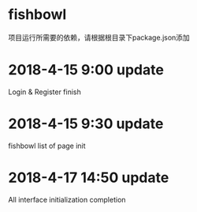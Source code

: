 # fishbowl
项目运行所需要的依赖，请根据根目录下package.json添加

# 2018-4-15 9:00 update
Login & Register finish

# 2018-4-15 9:30 update 
fishbowl list of page init

# 2018-4-17 14:50 update
All interface initialization completion 